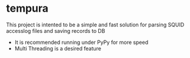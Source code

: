 # tempura

This project is intented to be a simple and fast solution for
parsing SQUID accesslog files and saving records to DB

- It is recommended running under PyPy for more speed
- Multi Threading is a desired feature
